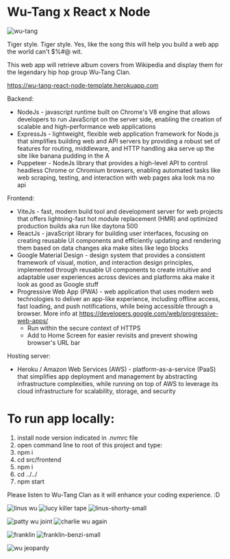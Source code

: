 # Wu-Tang x React x Node

![wu-tang](https://user-images.githubusercontent.com/1335262/44062950-81424b5e-9f2c-11e8-88a1-88341217f6a1.jpg)

Tiger style. Tiger style. Yes, like the song this will help you build a web app the world can't $%#@ wit.

This web app will retrieve album covers from Wikipedia and display them for the legendary hip hop group Wu-Tang Clan.

https://wu-tang-react-node-template.herokuapp.com

Backend:

- NodeJs - javascript runtime built on Chrome's V8 engine that allows developers to run JavaScript on the server side, enabling the creation of scalable and high-performance web applications
- ExpressJs - lightweight, flexible web application framework for Node.js that simplifies building web and API servers by providing a robust set of features for routing, middleware, and HTTP handling aka serve up the site like banana pudding in the A
- Puppeteer - NodeJs library that provides a high-level API to control headless Chrome or Chromium browsers, enabling automated tasks like web scraping, testing, and interaction with web pages aka look ma no api

Frontend:

- ViteJs - fast, modern build tool and development server for web projects that offers lightning-fast hot module replacement (HMR) and optimized production builds aka run like daytona 500
- ReactJs - javaScript library for building user interfaces, focusing on creating reusable UI components and efficiently updating and rendering them based on data changes aka make sites like lego blocks
- Google Material Design - design system that provides a consistent framework of visual, motion, and interaction design principles, implemented through reusable UI components to create intuitive and adaptable user experiences across devices and platforms aka make it look as good as Google stuff
- Progressive Web App (PWA) - web application that uses modern web technologies to deliver an app-like experience, including offline access, fast loading, and push notifications, while being accessible through a browser.  More info at https://developers.google.com/web/progressive-web-apps/
    - Run within the secure context of HTTPS
    - Add to Home Screen for easier revisits and prevent showing browser's URL bar

Hosting server:

- Heroku / Amazon Web Services (AWS) - platform-as-a-service (PaaS) that simplifies app deployment and management by abstracting infrastructure complexities, while running on top of AWS to leverage its cloud infrastructure for scalability, storage, and security

# To run app locally:

1. install node version indicated in .nvmrc file
2. open command line to root of this project and type:
3. npm i
4. cd src/frontend
5. npm i
6. cd ../../
7. npm start

Please listen to Wu-Tang Clan as it will enhance your coding experience. :D

![linus wu](https://user-images.githubusercontent.com/1335262/44238981-06b44580-a185-11e8-92e1-55d460c3b81e.png) 
![lucy killer tape](https://user-images.githubusercontent.com/1335262/44238991-16cc2500-a185-11e8-9abe-145d2d9619ba.png)
![linus-shorty-small](https://user-images.githubusercontent.com/1335262/65600046-498e4280-df6d-11e9-9b5d-fda1ef93022b.jpg)

![patty wu joint](https://user-images.githubusercontent.com/1335262/44239019-34998a00-a185-11e8-8887-3e96ddbe1a10.png) 
![charlie wu again](https://user-images.githubusercontent.com/1335262/44239031-44b16980-a185-11e8-8f2e-6df34589f1e5.png)

![franklin](https://user-images.githubusercontent.com/1335262/44304912-5be48880-a338-11e8-935c-d28553a8788a.png)
![franklin-benzi-small](https://user-images.githubusercontent.com/1335262/65600161-9a9e3680-df6d-11e9-9d21-cea6cf4e9d55.jpg)

![wu jeopardy](https://user-images.githubusercontent.com/1335262/44239056-6874af80-a185-11e8-9c5b-b85d8633925f.png)
